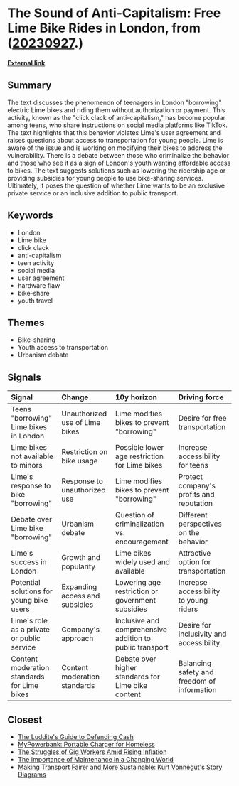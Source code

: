 # __The Sound of Anti-Capitalism: Free Lime Bike Rides in London__, from ([20230927](https://kghosh.substack.com/p/20230927).)

__[External link](https://oversharing.substack.com/p/one-weird-trick-to-get-a-free-ride?utm_source=substack&utm_medium=email)__



## Summary

The text discusses the phenomenon of teenagers in London "borrowing" electric Lime bikes and riding them without authorization or payment. This activity, known as the "click clack of anti-capitalism," has become popular among teens, who share instructions on social media platforms like TikTok. The text highlights that this behavior violates Lime's user agreement and raises questions about access to transportation for young people. Lime is aware of the issue and is working on modifying their bikes to address the vulnerability. There is a debate between those who criminalize the behavior and those who see it as a sign of London's youth wanting affordable access to bikes. The text suggests solutions such as lowering the ridership age or providing subsidies for young people to use bike-sharing services. Ultimately, it poses the question of whether Lime wants to be an exclusive private service or an inclusive addition to public transport.

## Keywords

* London
* Lime bike
* click clack
* anti-capitalism
* teen activity
* social media
* user agreement
* hardware flaw
* bike-share
* youth travel

## Themes

* Bike-sharing
* Youth access to transportation
* Urbanism debate

## Signals

| Signal                                      | Change                         | 10y horizon                                              | Driving force                               |
|:--------------------------------------------|:-------------------------------|:---------------------------------------------------------|:--------------------------------------------|
| Teens "borrowing" Lime bikes in London      | Unauthorized use of Lime bikes | Lime modifies bikes to prevent "borrowing"               | Desire for free transportation              |
| Lime bikes not available to minors          | Restriction on bike usage      | Possible lower age restriction for Lime bikes            | Increase accessibility for teens            |
| Lime's response to bike "borrowing"         | Response to unauthorized use   | Lime modifies bikes to prevent "borrowing"               | Protect company's profits and reputation    |
| Debate over Lime bike "borrowing"           | Urbanism debate                | Question of criminalization vs. encouragement            | Different perspectives on the behavior      |
| Lime's success in London                    | Growth and popularity          | Lime bikes widely used and available                     | Attractive option for transportation        |
| Potential solutions for young bike users    | Expanding access and subsidies | Lowering age restriction or government subsidies         | Increase accessibility to young riders      |
| Lime's role as a private or public service  | Company's approach             | Inclusive and comprehensive addition to public transport | Desire for inclusivity and accessibility    |
| Content moderation standards for Lime bikes | Content moderation standards   | Debate over higher standards for Lime bike content       | Balancing safety and freedom of information |

## Closest

* [The Luddite's Guide to Defending Cash](e6f1c3e28bc82e4204650ed636b5f056)
* [MyPowerbank: Portable Charger for Homeless](d9f1f901dee09e59f1f13b7777a391cb)
* [The Struggles of Gig Workers Amid Rising Inflation](d5620f5b1f4a80563ac4f5d523804658)
* [The Importance of Maintenance in a Changing World](027558bc932f10b574b0608c17e61026)
* [Making Transport Fairer and More Sustainable: Kurt Vonnegut's Story Diagrams](1dbdb53b9176700aa063df870b44f2b5)